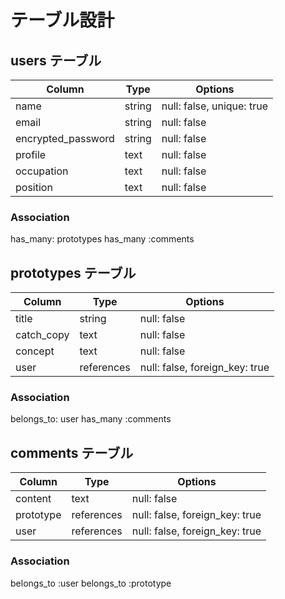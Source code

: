 # テーブル設計

## users テーブル

| Column             | Type   | Options                  |
| ------------------ | ------ | -----------              |
| name               | string | null: false, unique: true|
| email              | string | null: false              |
| encrypted_password | string | null: false              |
| profile            | text   | null: false              |
| occupation         | text   | null: false              |
| position           | text   | null: false              |

### Association

has_many: prototypes
has_many :comments

## prototypes テーブル

| Column             | Type       | Options                       |
| ------------------ | ------     | -----------                   |
| title              | string     | null: false                   |
| catch_copy         | text       | null: false                   |
| concept            | text       | null: false                   |
| user               | references | null: false, foreign_key: true|

### Association

belongs_to: user
has_many :comments

## comments テーブル

| Column             | Type       | Options                       |
| ------------------ | ------     | -----------                   |
| content            | text       | null: false                   |
| prototype          | references | null: false, foreign_key: true|
| user               | references | null: false, foreign_key: true|

### Association

belongs_to :user
belongs_to :prototype